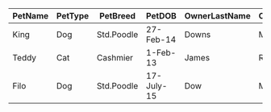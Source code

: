 PetName| PetType | PetBreed | PetDOB | OwnerLastName | OwnerFirstName | OwnerPhone | OwnerEmail |
-------|---------|----------|--------|---------------|----------------|------------|------------|
King   | Dog     | Std.Poodle|27-Feb-14|    Downs    | Marsha         | 201-823-5467| Marsha.Downs@somewhere.com|
Teddy  | Cat     | Cashmier  | 1-Feb-13|    James    | Richard        | 201-735-9812| Richard.James@somewhere.com|
Filo   | Dog     | Std.Poodle| 17-July-15|  Dow      | Marsha         | 201-735-9812| Marsha.Downs@somewhere.com |
